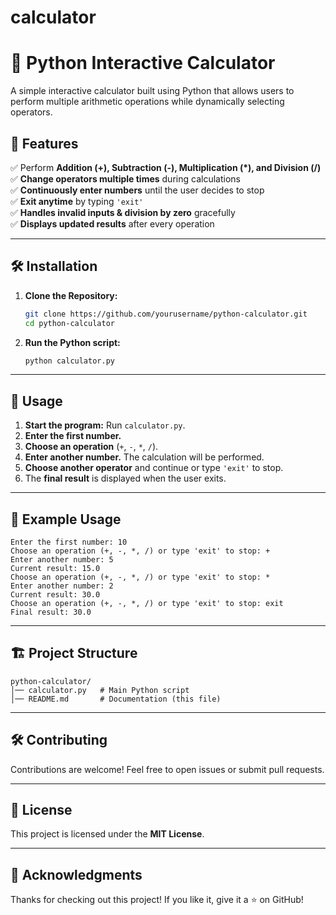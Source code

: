 # calculator

# 📌 Python Interactive Calculator

A simple interactive calculator built using Python that allows users to perform multiple arithmetic operations while dynamically selecting operators.

## 🚀 Features

✅ Perform **Addition (+), Subtraction (-), Multiplication (\*), and Division (/)**  
✅ **Change operators multiple times** during calculations  
✅ **Continuously enter numbers** until the user decides to stop  
✅ **Exit anytime** by typing `'exit'`  
✅ **Handles invalid inputs & division by zero** gracefully  
✅ **Displays updated results** after every operation

---

## 🛠️ Installation

1. **Clone the Repository:**
   ```sh
   git clone https://github.com/yourusername/python-calculator.git
   cd python-calculator
   ```
2. **Run the Python script:**
   ```sh
   python calculator.py
   ```

---

## 📜 Usage

1. **Start the program:** Run `calculator.py`.
2. **Enter the first number.**
3. **Choose an operation** (`+`, `-`, `*`, `/`).
4. **Enter another number.** The calculation will be performed.
5. **Choose another operator** and continue or type `'exit'` to stop.
6. The **final result** is displayed when the user exits.

---

## 📌 Example Usage

```
Enter the first number: 10
Choose an operation (+, -, *, /) or type 'exit' to stop: +
Enter another number: 5
Current result: 15.0
Choose an operation (+, -, *, /) or type 'exit' to stop: *
Enter another number: 2
Current result: 30.0
Choose an operation (+, -, *, /) or type 'exit' to stop: exit
Final result: 30.0
```

---

## 🏗️ Project Structure

```
python-calculator/
│── calculator.py   # Main Python script
│── README.md       # Documentation (this file)
```

---

## 🛠️ Contributing

Contributions are welcome! Feel free to open issues or submit pull requests.

---

## 📄 License

This project is licensed under the **MIT License**.

---

## 🌟 Acknowledgments

Thanks for checking out this project! If you like it, give it a ⭐ on GitHub!
